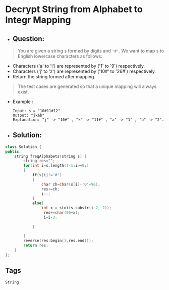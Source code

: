 # Decrypt String from Alphabet to Integr Mapping
- ## Question:
>You are given a string s formed by digits and `'#'`. We want to map s to English lowercase characters as follows:
>
- Characters ('a' to 'i') are represented by ('1' to '9') respectively.
- Characters ('j' to 'z') are represented by ('10#' to '26#') respectively.
- Return the string formed after mapping.
>
>The test cases are generated so that a unique mapping will always exist.

- Example :

      Input: s = "10#11#12"
      Output: "jkab"
      Explanation: "j" -> "10#" , "k" -> "11#" , "a" -> "1" , "b" -> "2".
      
- ## Solution:
```cpp
class Solution {
public:
    string freqAlphabets(string s) {
        string res="";
        for(int i=s.length()-1;i>=0;)
        {
            if(s[i]!='#')
            {
                char ch=char(s[i]-'0'+96);
                res+=ch;
                i--;
            }
            else{ 
                int x = stoi(s.substr(i-2, 2));
                 res+=char(96+x);
                 i=i-3;
               
            }
                
        }
        reverse(res.begin(),res.end());
        return res;
    }
};
```

## Tags

`String`
      
